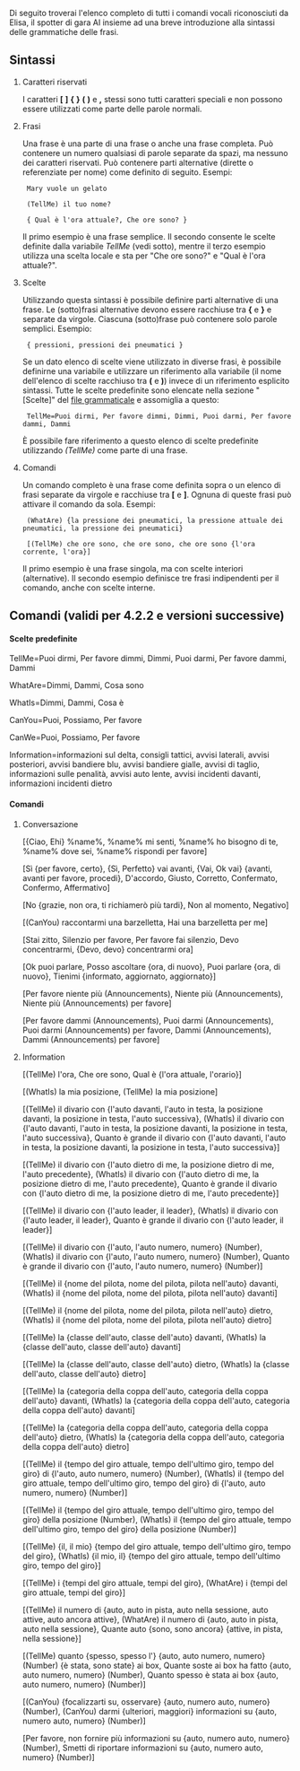 Di seguito troverai l'elenco completo di tutti i comandi vocali riconosciuti da Elisa, il spotter di gara AI insieme ad una breve introduzione alla sintassi delle grammatiche delle frasi.

## Sintassi

1. Caratteri riservati

   I caratteri **[** **]** **{** **}** **(** **)** e **,** stessi sono tutti caratteri speciali e non possono essere utilizzati come parte delle parole normali.
   
2. Frasi

   Una frase è una parte di una frase o anche una frase completa. Può contenere un numero qualsiasi di parole separate da spazi, ma nessuno dei caratteri riservati. Può contenere parti alternative (dirette o referenziate per nome) come definito di seguito. Esempi:
   
		Mary vuole un gelato

		(TellMe) il tuo nome?
		
		{ Qual è l'ora attuale?, Che ore sono? }
		
   Il primo esempio è una frase semplice. Il secondo consente le scelte definite dalla variabile *TellMe* (vedi sotto), mentre il terzo esempio utilizza una scelta locale e sta per "Che ore sono?" e "Qual è l'ora attuale?".


3. Scelte

   Utilizzando questa sintassi è possibile definire parti alternative di una frase. Le (sotto)frasi alternative devono essere racchiuse tra **{** e **}** e separate da virgole. Ciascuna (sotto)frase può contenere solo parole semplici. Esempio:
   
		{ pressioni, pressioni dei pneumatici }

	Se un dato elenco di scelte viene utilizzato in diverse frasi, è possibile definirne una variabile e utilizzare un riferimento alla variabile (il nome dell'elenco di scelte racchiuso tra **(** e **)**) invece di un riferimento esplicito sintassi. Tutte le scelte predefinite sono elencate nella sezione "[Scelte]" del [file grammaticale](https://github.com/SeriousOldMan/Simulator-Controller/blob/main/Sources/Assistants/Grammars/Choices.it) e assomiglia a questo:

		TellMe=Puoi dirmi, Per favore dimmi, Dimmi, Puoi darmi, Per favore dammi, Dammi

   È possibile fare riferimento a questo elenco di scelte predefinite utilizzando *(TellMe)* come parte di una frase.

4. Comandi

   Un comando completo è una frase come definita sopra o un elenco di frasi separate da virgole e racchiuse tra **[** e **]**. Ognuna di queste frasi può attivare il comando da sola. Esempi:

		(WhatAre) {la pressione dei pneumatici, la pressione attuale dei pneumatici, la pressione dei pneumatici}
		
		[(TellMe) che ore sono, che ore sono, che ore sono {l'ora corrente, l'ora}]

   Il primo esempio è una frase singola, ma con scelte interiori (alternative). Il secondo esempio definisce tre frasi indipendenti per il comando, anche con scelte interne.

## Comandi (validi per 4.2.2 e versioni successive)

#### Scelte predefinite

TellMe=Puoi dirmi, Per favore dimmi, Dimmi, Puoi darmi, Per favore dammi, Dammi

WhatAre=Dimmi, Dammi, Cosa sono

WhatIs=Dimmi, Dammi, Cosa è

CanYou=Puoi, Possiamo, Per favore

CanWe=Puoi, Possiamo, Per favore

Information=informazioni sul delta, consigli tattici, avvisi laterali, avvisi posteriori, avvisi bandiere blu, avvisi bandiere gialle, avvisi di taglio, informazioni sulle penalità, avvisi auto lente, avvisi incidenti davanti, informazioni incidenti dietro

#### Comandi

1.  Conversazione

	[{Ciao, Ehi} %name%, %name% mi senti, %name% ho bisogno di te, %name% dove sei, %name% rispondi per favore]

	[Sì {per favore, certo}, {Sì, Perfetto} vai avanti, {Vai, Ok vai} {avanti, avanti per favore, procedi}, D'accordo, Giusto, Corretto, Confermato, Confermo, Affermativo]

	[No {grazie, non ora, ti richiamerò più tardi}, Non al momento, Negativo]

	[(CanYou) raccontarmi una barzelletta, Hai una barzelletta per me]

	[Stai zitto, Silenzio per favore, Per favore fai silenzio, Devo concentrarmi, {Devo, devo} concentrarmi ora]
	
	[Ok puoi parlare, Posso ascoltare {ora, di nuovo}, Puoi parlare {ora, di nuovo}, Tienimi {informato, aggiornato, aggiornato}]

	[Per favore niente più (Announcements), Niente più (Announcements), Niente più (Announcements) per favore]

	[Per favore dammi (Announcements), Puoi darmi (Announcements), Puoi darmi (Announcements) per favore, Dammi (Announcements), Dammi (Announcements) per favore]

2.  Information

	[(TellMe) l'ora, Che ore sono, Qual è {l'ora attuale, l'orario}]

	[(WhatIs) la mia posizione, (TellMe) la mia posizione]

	[(TellMe) il divario con {l'auto davanti, l'auto in testa, la posizione davanti, la posizione in testa, l'auto successiva}, (WhatIs) il divario con {l'auto davanti, l'auto in testa, la posizione davanti, la posizione in testa, l'auto successiva}, Quanto è grande il divario con {l'auto davanti, l'auto in testa, la posizione davanti, la posizione in testa, l'auto successiva}]

	[(TellMe) il divario con {l'auto dietro di me, la posizione dietro di me, l'auto precedente}, (WhatIs) il divario con {l'auto dietro di me, la posizione dietro di me, l'auto precedente}, Quanto è grande il divario con {l'auto dietro di me, la posizione dietro di me, l'auto precedente}]

	[(TellMe) il divario con {l'auto leader, il leader}, (WhatIs) il divario con {l'auto leader, il leader}, Quanto è grande il divario con {l'auto leader, il leader}]

	[(TellMe) il divario con {l'auto, l'auto numero, numero} (Number), (WhatIs) il divario con {l'auto, l'auto numero, numero} (Number), Quanto è grande il divario con {l'auto, l'auto numero, numero} (Number)]

	[(TellMe) il {nome del pilota, nome del pilota, pilota nell'auto} davanti, (WhatIs) il {nome del pilota, nome del pilota, pilota nell'auto} davanti]

	[(TellMe) il {nome del pilota, nome del pilota, pilota nell'auto} dietro, (WhatIs) il {nome del pilota, nome del pilota, pilota nell'auto} dietro]
	
	[(TellMe) la {classe dell'auto, classe dell'auto} davanti, (WhatIs) la {classe dell'auto, classe dell'auto} davanti]

	[(TellMe) la {classe dell'auto, classe dell'auto} dietro, (WhatIs) la {classe dell'auto, classe dell'auto} dietro]

	[(TellMe) la {categoria della coppa dell'auto, categoria della coppa dell'auto} davanti, (WhatIs) la {categoria della coppa dell'auto, categoria della coppa dell'auto} davanti]

	[(TellMe) la {categoria della coppa dell'auto, categoria della coppa dell'auto} dietro, (WhatIs) la {categoria della coppa dell'auto, categoria della coppa dell'auto} dietro]

	[(TellMe) il {tempo del giro attuale, tempo dell'ultimo giro, tempo del giro} di {l'auto, auto numero, numero} (Number), (WhatIs) il {tempo del giro attuale, tempo dell'ultimo giro, tempo del giro} di {l'auto, auto numero, numero} (Number)]

	[(TellMe) il {tempo del giro attuale, tempo dell'ultimo giro, tempo del giro} della posizione (Number), (WhatIs) il {tempo del giro attuale, tempo dell'ultimo giro, tempo del giro} della posizione (Number)]

	[(TellMe) {il, il mio} {tempo del giro attuale, tempo dell'ultimo giro, tempo del giro}, (WhatIs) {il mio, il} {tempo del giro attuale, tempo dell'ultimo giro, tempo del giro}]

	[(TellMe) i {tempi del giro attuale, tempi del giro}, (WhatAre) i {tempi del giro attuale, tempi del giro}]

	[(TellMe) il numero di {auto, auto in pista, auto nella sessione, auto attive, auto ancora attive}, (WhatAre) il numero di {auto, auto in pista, auto nella sessione}, Quante auto {sono, sono ancora} {attive, in pista, nella sessione}]

	[(TellMe) quanto {spesso, spesso l'} {auto, auto numero, numero} (Number) {è stata, sono state} ai box, Quante soste ai box ha fatto {auto, auto numero, numero} (Number), Quanto spesso è stata ai box {auto, auto numero, numero} (Number)]
	
	[(CanYou) {focalizzarti su, osservare} {auto, numero auto, numero} (Number), (CanYou) darmi {ulteriori, maggiori} informazioni su {auto, numero auto, numero} (Number)]

	[Per favore, non fornire più informazioni su {auto, numero auto, numero} (Number), Smetti di riportare informazioni su {auto, numero auto, numero} (Number)]
